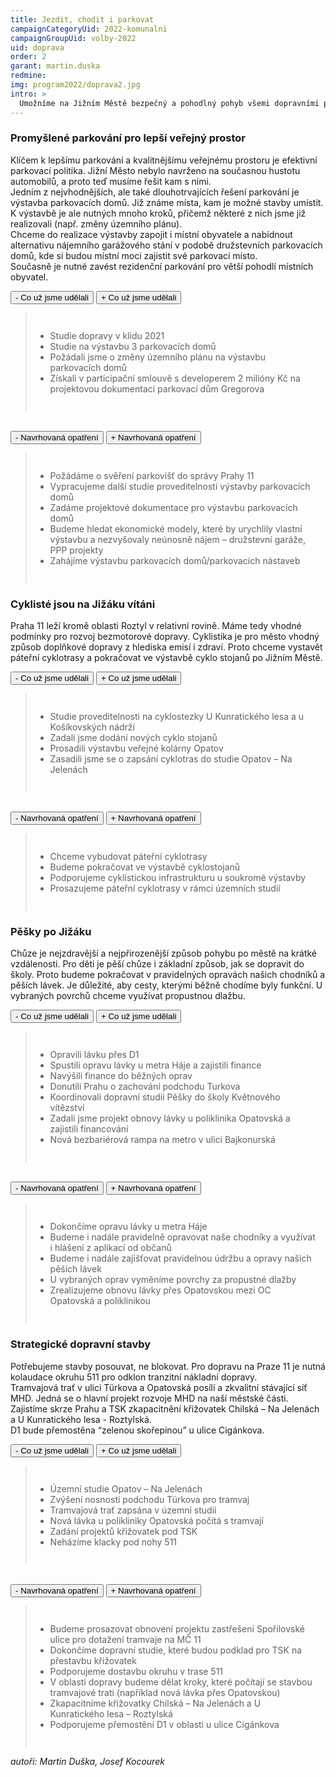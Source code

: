 ```yaml
---
title: Jezdit, chodit i parkovat
campaignCategoryUid: 2022-komunalni
campaignGroupUid: volby-2022
uid: doprava
order: 2
garant: martin.duska
redmine: 
img: program2022/doprava2.jpg
intro: >
  Umožníme na Jižním Městě bezpečný a pohodlný pohyb všemi dopravními prostředky. Podporujeme rozvoj cyklistických tras, páteřních komunikací a rekonstrukce tras pro pěší. Prosazujeme výstavbu parkovacích domů pro místní obyvatele. I nadále chceme být premiantem v zavádění dobíjecích stanic pro elektromobily.
---
```


### Promyšlené parkování pro lepší veřejný prostor<br>
Klíčem k lepšímu parkování a kvalitnějšímu veřejnému prostoru je efektivní parkovací politika. Jižní Město nebylo navrženo na současnou hustotu automobilů, a proto teď musíme řešit kam s nimi. <br>
Jedním z nejvhodnějších, ale také dlouhotrvajících řešení parkování je výstavba parkovacích domů. Již známe místa, kam je možné stavby umístit. K výstavbě je ale nutných mnoho kroků, přičemž některé z nich jsme již realizovali (např. změny územního plánu).<br>
Chceme do realizace výstavby zapojit i místní obyvatele a nabídnout alternativu nájemního garážového stání v podobě družstevních parkovacích domů, kde si budou místní moci zajistit své parkovací místo.<br>
Současně je nutné zavést rezidenční parkování pro větší pohodlí místních obyvatel.

<div class="resenicko">
<button class="hide">- Co už jsme udělali</button>
<button class="show">+ Co už jsme udělali</button>

<div class="text">
<blockquote style="border:margin:1em;1px solid black;padding:1em">  
<ul>
<li> Studie dopravy v klidu 2021    </li>
<li> Studie na výstavbu 3 parkovacích domů   </li>
<li> Požádali jsme o změny územního plánu na výstavbu parkovacích domů   </li>
<li> Získali v participační smlouvě s developerem 2 milióny Kč na projektovou dokumentaci parkovací dům Gregorova  </li>
</ul>
</blockquote>
</div>
</div>
<br>

<div class="resenicko">
<button class="hide">- Navrhovaná opatření</button>
<button class="show">+ Navrhovaná opatření</button>

<div class="text">
<blockquote style="border:margin:1em;1px solid black;padding:1em">  
<ul>
<li> Požádáme o svěření parkovišť do správy Prahy 11   </li>
<li> Vypracujeme další studie proveditelnosti výstavby parkovacích domů  </li>
<li> Zadáme projektové dokumentace pro výstavbu parkovacích domů   </li>
<li> Budeme hledat ekonomické modely, které by urychlily vlastní výstavbu a nezvyšovaly neúnosně nájem – družstevní garáže, PPP projekty </li>
<li> Zahájíme výstavbu parkovacích domů/parkovacích nástaveb  </li>
</ul>
</blockquote>
</div>
</div>


### Cyklisté jsou na Jižáku vítáni<br>
Praha 11 leží kromě oblasti Roztyl v relativní rovině. Máme tedy vhodné podmínky pro rozvoj bezmotorové dopravy. Cyklistika je pro město vhodný způsob doplňkové dopravy z hlediska emisí i zdraví. Proto chceme vystavět páteřní cyklotrasy a pokračovat ve výstavbě cyklo stojanů po Jižním Městě.


<div class="resenicko">
<button class="hide">- Co už jsme udělali</button>
<button class="show">+ Co už jsme udělali</button>

<div class="text">
<blockquote style="border:margin:1em;1px solid black;padding:1em">  
<ul>
<li> Studie proveditelnosti na cyklostezky U Kunratického lesa a u Košíkovských nádrží</li>
<li> Zadali jsme dodání nových cyklo stojanů  </li>
<li> Prosadili výstavbu veřejné kolárny Opatov  </li>
<li> Zasadili jsme se o zapsání cyklotras do studie Opatov – Na Jelenách  </li>
</ul>
</blockquote>
</div>
</div>
<br>
<div class="resenicko">
<button class="hide">- Navrhovaná opatření</button>
<button class="show">+ Navrhovaná opatření</button>

<div class="text">
<blockquote style="border:margin:1em;1px solid black;padding:1em">  
<ul>
<li> Chceme vybudovat páteřní cyklotrasy   </li>
<li> Budeme pokračovat ve výstavbě cyklostojanů   </li>
<li> Podporujeme cyklistickou infrastrukturu u soukromé výstavby   </li>
<li> Prosazujeme páteřní cyklotrasy v rámci územních studií  </li>
</ul>
</blockquote>
</div>
</div>



### Pěšky po Jižáku<br>
Chůze je nejzdravější a nejpřirozenější způsob pohybu po městě na krátké vzdálenosti.  Pro děti je pěší chůze i základní způsob, jak se dopravit do školy.
Proto budeme pokračovat v pravidelných opravách našich chodníků a pěších lávek. Je důležité, aby cesty, kterými běžně chodíme byly funkční. U vybraných povrchů chceme využívat propustnou dlažbu.

<div class="resenicko">
<button class="hide">- Co už jsme udělali</button>
<button class="show">+ Co už jsme udělali</button>

<div class="text">
<blockquote style="border:margin:1em;1px solid black;padding:1em">  
<ul>
<li> Opravili lávku přes D1   </li>
<li> Spustili opravu lávky u metra Háje a zajistili finance  </li>
<li> Navýšili finance do běžných oprav   </li>
<li> Donutili Prahu o zachování podchodu Turkova  </li>
<li> Koordinovali dopravní studii Pěšky do školy Květnového vítězství  </li>
<li> Zadali jsme projekt obnovy lávky u poliklinika Opatovská a zajistili financování   </li>
<li> Nová bezbariérová rampa na metro v ulici Bajkonurská   </li>
</ul>
</blockquote>
</div>
</div>
<br>
<div class="resenicko">
<button class="hide">- Navrhovaná opatření</button>
<button class="show">+ Navrhovaná opatření</button>

<div class="text">
<blockquote style="border:margin:1em;1px solid black;padding:1em">  
<ul>
<li> Dokončíme opravu lávky u metra Háje   </li>
<li> Budeme i nadále pravidelně opravovat naše chodníky a využívat i hlášení z aplikací od občanů  </li>
<li> Budeme i nadále zajišťovat pravidelnou údržbu a opravy našich pěších lávek   </li>
<li> U vybraných oprav vyměníme povrchy za propustné dlažby  </li>
<li> Zrealizujeme obnovu lávky přes Opatovskou mezi OC Opatovská a poliklinikou  </li>
  </ul>
</blockquote>
</div>
</div>







### Strategické dopravní stavby<br>
Potřebujeme stavby posouvat, ne blokovat.  Pro dopravu na Praze 11 je nutná kolaudace okruhu 511 pro odklon tranzitní nákladní dopravy. <br>
Tramvajová trať v ulici Türkova a Opatovská posílí a zkvalitní stávající síť MHD. Jedná se o hlavní projekt rozvoje MHD na naší městské části.<br>
Zajistíme skrze Prahu a TSK zkapacitnění křižovatek Chilská – Na Jelenách a U Kunratického lesa - Roztylská.<br>
D1 bude přemostěna “zelenou skořepinou” u ulice Cigánkova.<br>





<div class="resenicko">
<button class="hide">- Co už jsme udělali</button>
<button class="show">+ Co už jsme udělali</button>

<div class="text">
<blockquote style="border:margin:1em;1px solid black;padding:1em">  
<ul>
<li> Územní studie Opatov – Na Jelenách   </li>
<li> Zvýšení nosnosti podchodu Türkova pro tramvaj   </li>
<li> Tramvajová trať zapsána v územní studii   </li>
<li> Nová lávka u polikliniky Opatovská počítá s tramvají  </li>
<li> Zadání projektů křižovatek pod TSK  </li>
<li> Neházíme klacky pod nohy 511  </li>
</ul>
</blockquote>
</div>
</div>
<br>
<div class="resenicko">
<button class="hide">- Navrhovaná opatření</button>
<button class="show">+ Navrhovaná opatření</button>
<div class="text">
<blockquote style="border:margin:1em;1px solid black;padding:1em">  
<ul>
<li> Budeme prosazovat obnovení projektu zastřešení Spořilovské ulice pro dotažení tramvaje na MČ 11</li>
<li> Dokončíme dopravní studie, které budou podklad pro TSK na přestavbu křižovatek</li>
<li> Podporujeme dostavbu okruhu v trase 511</li>
<li> V oblasti dopravy budeme dělat kroky, které počítají se stavbou tramvajové trati (například nová lávka přes Opatovskou)</li>
<li> Zkapacitníme křižovatky Chilská – Na Jelenách a U Kunratického lesa – Roztylská</li>
<li> Podporujeme přemostění D1 v oblasti u ulice Cigánkova</li>
</ul>
</blockquote>
</div>
</div>

*autoři: Martin Duška, Josef Kocourek*

<style>
  .reseni .hide button { color: red; }
  .reseni .show button { color: gren; }  
</style>

<script type="text/javascript" src="https://ajax.googleapis.com/ajax/libs/jquery/1.7.2/jquery.min.js"></script>

<script>
$(document).ready(function(){
 $('.resenicko .hide').hide();
 $('.resenicko .text').hide();
  $(".resenicko .hide").click(function(){
    $(this).parent().children('.hide').hide();
    $(this).parent().children('.show').show();
    $(this).parent().children('.text').slideUp('normal;');;
  });
  $(".resenicko .show").click(function(){
    $(this).parent().children('.hide').show();
    $(this).parent().children('.show').hide();
    $(this).parent().children('.text').slideDown('normal;');;
  });
});
</script>


